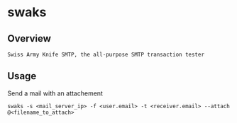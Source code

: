 # swaks

## Overview

	Swiss Army Knife SMTP, the all-purpose SMTP transaction tester

## Usage

Send a mail with an attachement

    swaks -s <mail_server_ip> -f <user.email> -t <receiver.email> --attach @<filename_to_attach>